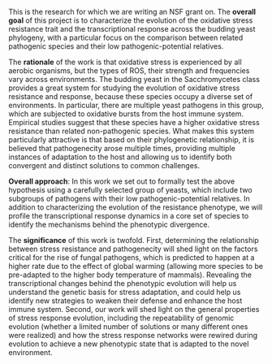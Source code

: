 This is the research for which we are writing an NSF grant on. The **overall goal** of this project is to characterize the evolution of the oxidative stress resistance trait and the transcriptional response across the budding yeast phylogeny, with a particular focus on the comparison between related pathogenic species and their low pathogenic-potential relatives. 

The **rationale** of the work is that oxidative stress is experienced by all aerobic organisms, but the types of ROS, their strength and frequencies vary across environments. The budding yeast in the Sacchromycetes class provides a great system for studying the evolution of oxidative stress resistance and response, because these species occupy a diverse set of environments. In particular, there are multiple yeast pathogens in this group, which are subjected to oxidative bursts from the host immune system. Empirical studies suggest that these species have a higher oxidative stress resistance than related non-pathogenic species. What makes this system particularly attractive is that based on their phylogenetic relationship, it is believed that pathogenecity arose multiple times, providing multiple instances of adaptation to the host and allowing us to identify both convergent and distinct solutions to common challenges. 

**Overall approach**: In this work we set out to formally test the above hypothesis using a carefully selected group of yeasts, which include two subgroups of pathogens with their low pathogenic-potential relatives. In addition to characterizing the evolution of the resistance phenotype, we will profile the transcriptional response dynamics in a core set of species to identify the mechanisms behind the phenotypic divergence.

The **significance** of this work is twofold. First, determining the relationship between stress resistance and pathogenecity will shed light on the factors critical for the rise of fungal pathogens, which is predicted to happen at a higher rate due to the effect of global warming (allowing more species to be pre-adapted to the higher body temperature of mammals). Revealing the transcriptional changes behind the phenotypic evolution will help us understand the genetic basis for stress adaptation, and could help us identify new strategies to weaken their defense and enhance the host immune system. Second, our work will shed light on the general properties of stress response evolution, including the repeatability of genomic evolution (whether a limited number of solutions or many different ones were realized) and how the stress response networks were rewired during evolution to achieve a new phenotypic state that is adapted to the novel environment.
